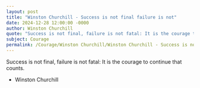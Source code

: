 ```yaml
---
layout: post
title: "Winston Churchill - Success is not final failure is not"
date: 2024-12-28 12:00:00 -0000
author: Winston Churchill
quote: "Success is not final, failure is not fatal: It is the courage to continue that counts."
subject: Courage
permalink: /Courage/Winston Churchill/Winston Churchill - Success is not final failure is not
---
```


Success is not final, failure is not fatal: It is the courage to continue that counts.

- Winston Churchill
